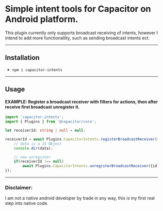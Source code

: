 # Simple intent tools for Capacitor on Android platform.
This plugin currently only supports broadcast receiving of intents, however I intend to add more functionallity, such as sending broadcast intents ect.

---

## Installation
* `npm i capacitor-intents`

---

## Usage

#### EXAMPLE: Register a broadcast receiver with filters for actions, then after receive first broadcast unregister it.
```ts
import 'capacitor-intents';
import { Plugins } from '@capacitor/core';

let receiverId: string | null = null;

receiverId = await Plugins.CapacitorIntents.registerBroadcastReceiver({filters: ['example.action.name']}, async (data) => {
    // data is a JS Object
    console.dir(data);

    // now unregister
    if(receiverId !== null)
        await Plugins.CapacitorIntents.unregisterBroadcastReceiver({id: receiverId});
});
```

---

### Disclaimer:
I am not a native android developer by trade in any way, this is my first real step into native code.